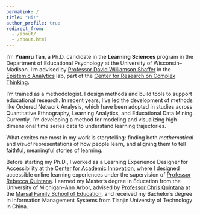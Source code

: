 ```yaml
---
permalink: /
title: "Hi!"
author_profile: true
redirect_from: 
  - /about/
  - /about.html
---
```


I’m <span class="keyword">**Yuanru Tan**</span>, a Ph.D. candidate in the <span class="keyword">**Learning Sciences**</span> program in the Department of Educational Psychology at the University of Wisconsin–Madison. I’m advised by [Professor David Williamson Shaffer](https://edpsych.education.wisc.edu/fac-staff/williamson-shaffer-david/) in the [Epistemic Analytics](https://epistemicanalytics.org/) lab, part of the [Center for Research on Complex Thinking](https://www.crct.center/).

I’m trained as a methodologist. I design methods and build tools to support educational research. In recent years, I’ve led the development of methods like <span class="keyword">Ordered Network Analysis</span>, which have been adopted in studies across Quantitative Ethnography, Learning Analytics, and Educational Data Mining. Currently, I’m developing a method for modeling and visualizing <span class="keyword">high-dimensional time series data</span> to understand learning trajectories.

What excites me most in my work is <span class="keyword">storytelling</span>: finding both _mathematical_ and _visual_ representations of how people learn, and aligning them to tell faithful, meaningful stories of learning.

Before starting my Ph.D., I worked as a Learning Experience Designer for Accessibility at the [Center for Academic Innovation](https://ai.umich.edu/), where I designed accessible online learning experiences under the supervision of [Professor Rebecca Quintana](https://marsal.umich.edu/directory/faculty-staff/rebecca-quintana). I earned my Master’s degree in Education from the University of Michigan–Ann Arbor, advised by [Professor Chris Quintana](https://soe.umich.edu/directory/christopher-quintana) at the [Marsal Family School of Education](https://marsal.umich.edu/), and received my Bachelor’s degree in Information Management Systems from Tianjin University of Technology in China.
